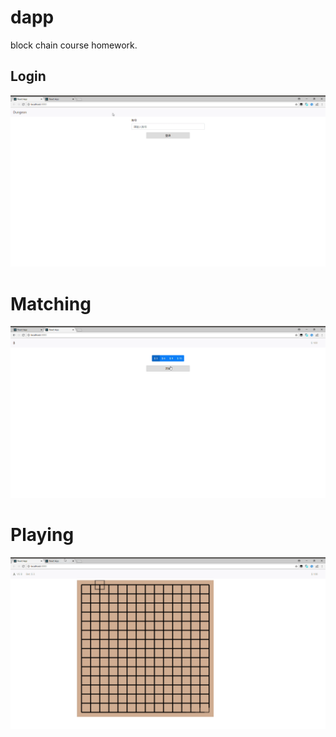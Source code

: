 # dapp
block chain course homework.

## Login
![login](lpnuk-kxi11.gif)

# Matching
![match](f2ql8-2m96v.gif)

# Playing
![play](b81uy-myzyp.gif)
